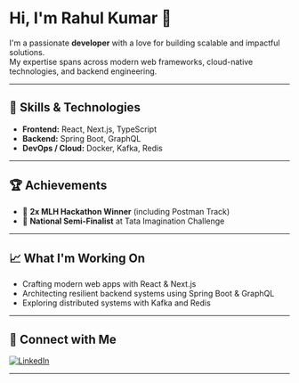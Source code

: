 # Hi, I'm Rahul Kumar 👋

I'm a passionate **developer** with a love for building scalable and impactful solutions.  
My expertise spans across modern web frameworks, cloud-native technologies, and backend engineering.

---

## 🚀 Skills & Technologies

- **Frontend:** React, Next.js, TypeScript
- **Backend:** Spring Boot, GraphQL
- **DevOps / Cloud:** Docker, Kafka, Redis

---

## 🏆 Achievements

- 🥇 **2x MLH Hackathon Winner** (including Postman Track)
- 🏅 **National Semi-Finalist** at Tata Imagination Challenge

---

## 📈 What I'm Working On

- Crafting modern web apps with React & Next.js
- Architecting resilient backend systems using Spring Boot & GraphQL
- Exploring distributed systems with Kafka and Redis

---

## 🔗 Connect with Me

[![LinkedIn](https://img.shields.io/badge/LinkedIn-blue?logo=linkedin)](https://www.linkedin.com/in/rahul-kumar-216872227/)

---

<!-- Optionally add a quote, fun fact, or interests below! -->
